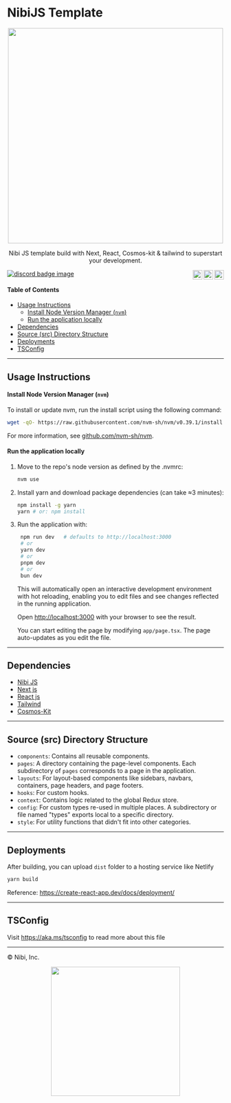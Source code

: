 # NibiJS Template <!-- omit in toc -->

<!-- Badge links -->

[discord-badge]: https://img.shields.io/badge/Nibiru%20Chain-%237289DA.svg?style=&logo=discord&logoColor=white
[discord-url]: https://discord.gg/HFvbn7Wtud
[social-twitter]: https://twitter.com/NibiruChain
[social-linkedin]: https://www.linkedin.com/company/nibiruchain
[social-medium]: https://blog.nibiru.fi/

<p align="center">
<img src="https://nibiru.fi/_astro/logo-main.CXKwOZS3.svg" width="500">
</p>

<p align="center">
Nibi JS template build with Next, React, Cosmos-kit & tailwind to superstart your development.
</p>

[<img align="right" alt="Medium" width="22px" src="https://cdn.jsdelivr.net/npm/simple-icons@3.13.0/icons/medium.svg" />][social-medium]
[<img align="right" alt="LinkedIn" width="22px" src="https://cdn.jsdelivr.net/npm/simple-icons@v3/icons/linkedin.svg" />][social-linkedin]
[<img align="right" alt="Twitter" width="22px" src="https://cdn.jsdelivr.net/npm/simple-icons@3.13.0/icons/twitter.svg" />][social-twitter]

<!--
Workflow badges aren't available on private repositories.
[![web-app-nibiru test workflow image][tests-badge]][tests-workflow] -->

[![discord badge image][discord-badge]][discord-url]

#### Table of Contents

- [Usage Instructions](#usage-instructions)
    - [Install Node Version Manager (`nvm`)](#install-node-version-manager-nvm)
    - [Run the application locally](#run-the-application-locally)
- [Dependencies](#dependencies)
- [Source (src) Directory Structure](#source-src-directory-structure)
- [Deployments](#deployments)
- [TSConfig](#tsconfig)

---

## Usage Instructions

#### Install Node Version Manager (`nvm`)

To install or update nvm, run the install script using the following command:

```sh
wget -qO- https://raw.githubusercontent.com/nvm-sh/nvm/v0.39.1/install.sh | bash
```

For more information, see [github.com/nvm-sh/nvm](https://github.com/nvm-sh/nvm).

#### Run the application locally

1. Move to the repo's node version as defined by the .nvmrc:

   ```sh
   nvm use
   ```

2. Install yarn and download package dependencies (can take ≈3 minutes):

   ```sh
   npm install -g yarn
   yarn # or: npm install
   ```

3. Run the application with:

   ```sh
    npm run dev   # defaults to http://localhost:3000
    # or
    yarn dev
    # or
    pnpm dev
    # or
    bun dev
   ```

    This will automatically open an interactive development environment with hot
    reloading, enabling you to edit files and see changes reflected in the
    running application.

    Open [http://localhost:3000](http://localhost:3000) with your browser to see the result.

    You can start editing the page by modifying `app/page.tsx`. The page auto-updates as you edit the file.

---

## Dependencies

- [Nibi JS](https://github.com/NibiruChain/ts-sdk)
- [Next js](https://nextjs.org/)
- [React js](https://react.dev/)
- [Tailwind](https://tailwindcss.com/)
- [Cosmos-Kit](https://cosmology.zone/products/cosmos-kit)

---

## Source (src) Directory Structure

- `components`: Contains all reusable components.
- `pages`: A directory containing the page-level components. Each subdirectory of `pages` corresponds to a page in the application.
- `layouts`: For layout-based components like sidebars, navbars, containers, page headers, and page footers.
- `hooks`: For custom hooks.
- `context`: Contains logic related to the global Redux store.
- `config`: For custom types re-used in multiple places. A subdirectory or file named "types" exports local to a specific directory.
- `style`: For utility functions that didn't fit into other categories.

---

## Deployments

After building, you can upload `dist` folder to a hosting service like Netlify

```sh
yarn build
```

Reference: <https://create-react-app.dev/docs/deployment/>

---

## TSConfig

Visit <https://aka.ms/tsconfig> to read more about this file

---

© Nibi, Inc.

<p align="center">
<img src="https://nibiru.fi/_astro/nibi-logomark-main.BQ230I_H.svg" width="300">
</p>
